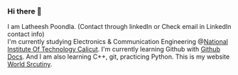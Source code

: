 ### Hi there 👋
I am Latheesh Poondla. (Contact through linkedIn or Check email in LinkedIn contact info)  
I'm currently studying Electronics & Communication Engineering @[National Institute Of Technology Calicut](https://www.linkedin.com/school/national-institute-of-technology-calicut/).
I'm currently learning Github with [Github Docs](docs.github.com). And I am also learning C++, git, practicing Python.
This is my website [World Srcutiny](https://scrutinyworld.wordpress.com/). 
